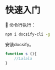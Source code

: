 # 快速入门

:100:
命令行执行：
``` bash
npm i docsify-cli -g
```
安装docsify。

``` js
function s (){
    //Lalala
}
```